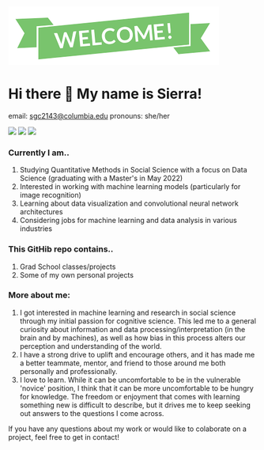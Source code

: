 ![This is an image](https://github.com/s-cheung/s-cheung/blob/main/Header.png)
# Hi there 👋 My name is Sierra!
email: sgc2143@columbia.edu
pronouns: she/her


![](https://img.shields.io/badge/Code-R-ff69b4)
![](https://img.shields.io/badge/Code-Python-ff69b4)
![](https://img.shields.io/badge/OS-Mac-ff69b4)

### Currently I am..
1. Studying Quantitative Methods in Social Science with a focus on Data Science (graduating with a Master's in May 2022)
2. Interested in working with machine learning models (particularly for image recognition)
3. Learning about data visualization and convolutional neural network architectures
4. Considering jobs for machine learning and data analysis in various industries

### This GitHib repo contains..
1. Grad School classes/projects
2. Some of my own personal projects


### More about me: 
1. I got interested in machine learning and research in social science through my initial passion for cognitive science. This led me to a general curiosity about information and data processing/interpretation (in the brain and by machines), as well as how bias in this process alters our perception and understanding of the world.
2. I have a strong drive to uplift and encourage others, and it has made me a better teammate, mentor, and friend to those around me both personally and professionally.
3. I love to learn. While it can be uncomfortable to be in the vulnerable 'novice' position, I think that it can be more uncomfortable to be hungry for knowledge. The freedom or enjoyment that comes with learning something new is difficult to describe, but it drives me to keep seeking out answers to the questions I come across.

If you have any questions about my work or would like to colaborate on a project, feel free to get in contact!

<!--
**s-cheung/s-cheung** is a ✨ _special_ ✨ repository because its `README.md` (this file) appears on your GitHub profile.

Here are some ideas to get you started:

- 🔭 I’m currently working on ...
- 🌱 I’m currently learning ...
- 👯 I’m looking to collaborate on ...
- 🤔 I’m looking for help with ...
- 💬 Ask me about ...
- 📫 How to reach me: ...
- 😄 Pronouns: ...
- ⚡ Fun fact: ...
-->
